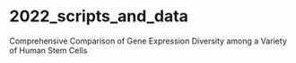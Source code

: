 # 2022_scripts_and_data
Comprehensive Comparison of Gene Expression Diversity among a Variety of Human Stem Cells
